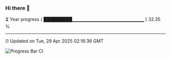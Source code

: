 ### Hi there 👋

⏳ Year progress { █████████▁▁▁▁▁▁▁▁▁▁▁▁▁▁▁▁▁▁▁▁▁ } 32.35 %

---

⏰ Updated on Tue, 29 Apr 2025 02:16:36 GMT

![Progress Bar CI](https://github.com/IshwaranRudhara/GIT-ACTION/workflows/Progress%20Bar%20CI/badge.svg)
